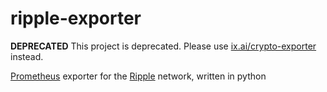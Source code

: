 # ripple-exporter

**DEPRECATED** This project is deprecated. Please use [ix.ai/crypto-exporter](https://ix.ai/crypto-exporter) instead.

[Prometheus](https://prometheus.io) exporter for the [Ripple](https://ripple.com/) network, written in python
